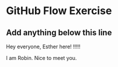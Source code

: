 # GitHub Flow Exercise

## Add anything below this line

Hey everyone, Esther here!
!!!!!

I am Robin. Nice to meet you.